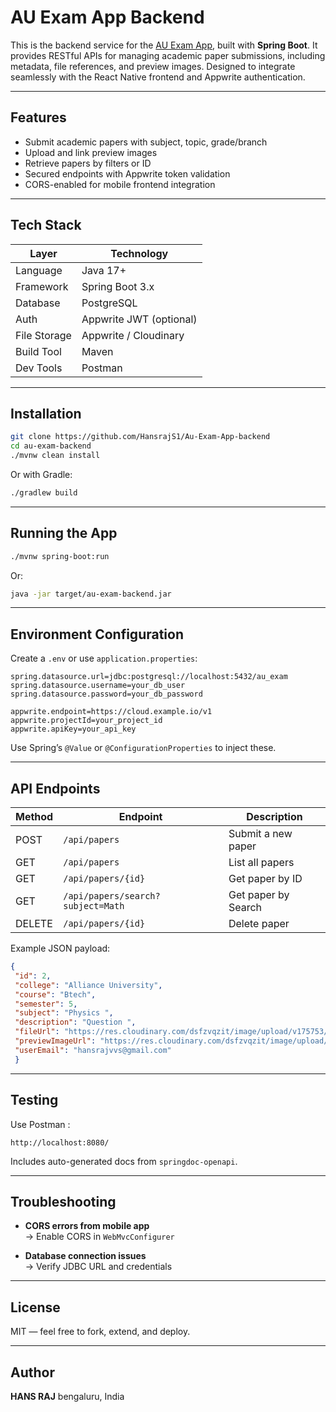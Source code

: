 #  AU Exam App Backend

This is the backend service for the [AU Exam App](https://github.com/HansrajS1/Au-Exam-App), built with **Spring Boot**. It provides RESTful APIs for managing academic paper submissions, including metadata, file references, and preview images. Designed to integrate seamlessly with the React Native frontend and Appwrite authentication.

---

##  Features

-  Submit academic papers with subject, topic, grade/branch
-  Upload and link preview images
-  Retrieve papers by filters or ID
-  Secured endpoints with Appwrite token validation
-  CORS-enabled for mobile frontend integration

---

##  Tech Stack

| Layer       | Technology             |
|-------------|------------------------|
| Language    | Java 17+               |
| Framework   | Spring Boot 3.x        |
| Database    | PostgreSQL             |
| Auth        | Appwrite JWT (optional)|
| File Storage| Appwrite / Cloudinary  |
| Build Tool  | Maven                  |
| Dev Tools   | Postman                |

---

##  Installation

```bash
git clone https://github.com/HansrajS1/Au-Exam-App-backend
cd au-exam-backend
./mvnw clean install
```

Or with Gradle:

```bash
./gradlew build
```

---

##  Running the App

```bash
./mvnw spring-boot:run
```

Or:

```bash
java -jar target/au-exam-backend.jar
```

---

##  Environment Configuration

Create a `.env` or use `application.properties`:

```properties
spring.datasource.url=jdbc:postgresql://localhost:5432/au_exam
spring.datasource.username=your_db_user
spring.datasource.password=your_db_password

appwrite.endpoint=https://cloud.example.io/v1
appwrite.projectId=your_project_id
appwrite.apiKey=your_api_key
```

 Use Spring’s `@Value` or `@ConfigurationProperties` to inject these.

---

##  API Endpoints

| Method | Endpoint                          | Description                  |
|--------|-----------------------------------|------------------------------|
| POST   | `/api/papers`                     | Submit a new paper           |
| GET    | `/api/papers`                     | List all papers              |
| GET    | `/api/papers/{id}`                | Get paper by ID              |
| GET    | `/api/papers/search?subject=Math `| Get paper by Search          |
| DELETE | `/api/papers/{id}`                | Delete paper                 |

Example JSON payload:

```json
{
 "id": 2,
 "college": "Alliance University",
 "course": "Btech",
 "semester": 5,
 "subject": "Physics ",
 "description": "Question ",
 "fileUrl": "https://res.cloudinary.com/dsfzvqzit/image/upload/v175753/wbioiv2mmwfeyf5ss3ir.pdf",
 "previewImageUrl": "https://res.cloudinary.com/dsfzvqzit/image/upload/v57070752/hzumdullmib5a2a7ed3p.jpg",
 "userEmail": "hansrajvvs@gmail.com"
 }
```

---

##  Testing

Use Postman :

```
http://localhost:8080/
```

 Includes auto-generated docs from `springdoc-openapi`.

---

## Troubleshooting

- **CORS errors from mobile app**  
  → Enable CORS in `WebMvcConfigurer`

- **Database connection issues**  
  → Verify JDBC URL and credentials

---

##  License

MIT — feel free to fork, extend, and deploy.

---

##  Author

**HANS RAJ**
 bengaluru, India  


